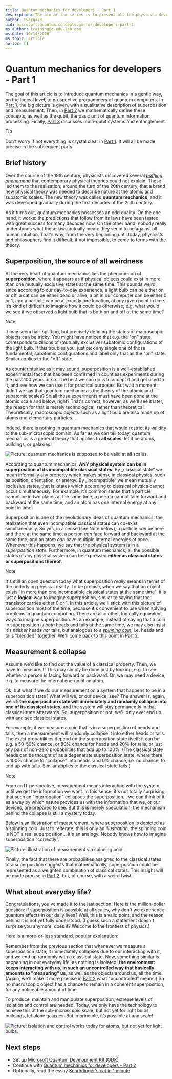 ```yaml
---
title: Quantum mechanics for developers - Part 1
description: The aim of the series is to present all the physics a developer needs to know to program gate-based quantum computers. (Part 1)
author: tvarga78
uid: microsoft.quantum.concepts.qm-for-developers-part-1
ms.author: training@q-edu-lab.com
ms.date: 10/14/2020
ms.topic: article
no-loc: []
---
```


# Quantum mechanics for developers - Part 1

The goal of this article is to introduce quantum mechanics in a gentle way, on the logical level, to prospective programmers of quantum computers. In [Part 1](qm-for-developers-part-1.md), the big picture is given, with a qualitative description of superposition and measurement. Then, in [Part 2](qm-for-developers-part-2.md) we mathematically define these concepts, as well as the qubit, the basic unit of quantum information processing. Finally, [Part 3](qm-for-developers-part-3.md) discusses multi-qubit systems and entanglement.

> [!TIP]
> Don't worry if not everything is crystal clear in [Part 1](qm-for-developers-part-1.md). It will all be made precise in the subsequent parts.

## Brief history

Over the course of the 19th century, physicists discovered several [*baffling phenomena*](https://en.wikipedia.org/wiki/History_of_quantum_mechanics) that contemporary physical theories could not explain. These led them to the realization, around the turn of the 20th century, that a brand new physical theory was needed to describe nature at the atomic and subatomic scales. The new theory was called **quantum mechanics**, and it was developed gradually during the first decades of the 20th century.

As it turns out, quantum mechanics possesses an odd duality. On the one hand, it works: the predictions that follow from its laws have been tested with great success for many decades now. On the other hand, nobody really understands what those laws actually mean: they seem to be against all human intuition. That's why, from the very beginning until today, physicists and philosophers find it difficult, if not impossible, to come to terms with the theory.

## Superposition, the source of all weirdness

At the very heart of quantum mechanics lies the phenomenon of **superposition**, where it appears as if physical objects could exist in more than one mutually exclusive states at the same time. This sounds weird, since according to our day-to-day experience, a light bulb can be either on or off, a cat can be either dead or alive, a bit in our computer can be either 0 or 1, and a particle can be at exactly one location, at any given point in time. It’s kind of difficult to imagine how it could be otherwise; e.g. what would we see if we observed a light bulb that is both on and off at the same time?

> [!NOTE]
> It may seem hair-splitting, but precisely defining the states of macroscopic objects can be tricky. You might have noticed that e.g. the "on" state corresponds to zillions of (mutually exclusive) subatomic configurations of the light bulb. If this troubles you, just pick any single one of those fundamental, subatomic configurations and label only that as the "on" state. Similar applies to the "off" state.

As counterintuitive as it may sound, superposition is a well-established experimental fact that has been confirmed in countless experiments during the past 100 years or so. The best we can do is to accept it and get used to it, and see how we can use it for practical purposes. But wait a moment: didn't we say that quantum mechanics is the theory of the atomic and subatomic scales? So all these experiments must have been done at the atomic scale and below, right? That's correct, however, as we'll see it later, the reason for that is merely technological, rather than theoretical. Theoretically, macroscopic objects such as a light bulb are also made up of atoms and elementary particles...

Indeed, there is nothing in quantum mechanics that would restrict its validity to the sub-microscopic domain. As far as we can tell today, quantum mechanics is a general theory that applies to **all scales**, let it be atoms, buildings, or galaxies.

![Picture: quantum mechanics is supposed to be valid at all scales.](../media/qm-all-scales.png)

According to quantum mechanics, **ANY physical system can be in superposition of its incompatible classical states**. By „classical state“ we mean informally any property which makes sense in classical physics, such as position, orientation, or energy. By „incompatible“ we mean mutually exclusive states, that is, states which according to classical physics cannot occur simultaneously. For example, it’s common sense that a particle cannot be in two places at the same time, a person cannot face forward and backward at the same time, and an atom has one internal energy at any point in time.

Superposition is one of the revolutionary ideas of quantum mechanics: the realization that even incompatible classical states can co-exist simultaneously. So yes, in a sense (see Note below), a particle *can* be here and there at the same time, a person *can* face forward and backward at the same time, and an atom *can* have multiple internal energies at once. Whenever this happens, we say that the physical system is in a *superposition state*. Furthermore, in quantum mechanics, all the possible states of any physical system can be expressed **either as classical states or superpositions thereof**.

> [!NOTE]
> It's still an open question today what superposition *really* means in terms of the underlying physical reality. To be precise, when we say that an object exists "in more than one incompatible classical states at the same time", it is just a **logical** way to imagine superposition, similar to saying that the transistor carries either 0 or 1. In this article, we'll stick with this picture of superposition most of the time, because it's convenient to use when solving problems in quantum computing. There are also other, logically equivalent ways to imagine superposition. As an example, instead of saying that a coin in superposition is *both* heads and tails at the same time, we may also insist it's *neither* heads *nor* tails, but analogous to a [*spinning coin*](https://www.houstonchronicle.com/techburger/article/Entrepreneur-bringing-strange-quantum-computing-13212294.php), i.e. heads and tails "blended" together. We'll come back to this point in [Part 2](qm-for-developers-part-2.md).

## Measurement & collapse

Assume we'd like to find out the value of a classical property. Then, we have to measure it! This may simply be done just by looking, e.g. to see whether a person is facing forward or backward. Or, we may need a device, e.g. to measure the internal energy of an atom.

Ok, but what if we do our measurement on a system that happens to be in a superposition state? What will we, or our device, see? The answer is, again, weird: **the superposition state will immediately and randomly collapse into one of its classical states**, and the system will stay permanently in that classical state afterwards. So, superposition or not, we'll only ever end up with and see classical states.

For example, if we measure a coin that is in a superposition of heads and tails, then a measurement will randomly collapse it into either heads or tails. The exact probabilities depend on the superposition state itself; it can be e.g. a 50-50% chance, or 80% chance for heads and 20% for tails, or just any pair of non-zero probabilities that add up to 100%. (The classical state heads can be thought of as a degenerate superposition state, where there is 100% chance to "collapse" into heads, and 0% chance, i.e. no chance, to end up with tails. Similar applies to the classical state tails.)

> [!NOTE]
> From an IT perspective, measurement means interacting with the system until we get the information we want. In this sense, it's not totally surprising that such an "interrogation" collapses the superposition... we can think of it as a way by which nature provides us with the information that we, or our devices, are prepared to see. But this is merely speculation; the mechanism behind the collapse is still a mystery today.

Below is an illustration of measurement, where superposition is depicted as a spinning coin. Just to reiterate: this is only an *illustration*, the spinning coin is NOT a real superposition... it's an analogy. Nobody knows how to imagine superposition "correctly".

![Picture: illustration of measurement via spinning coin.](../media/measurement-of-coin.png)

Finally, the fact that there are probabilities assigned to the classical states of a superposition suggests that mathematically, superposition could be represented as a weighted combination of classical states. This insight will be made precise in [Part 2](qm-for-developers-part-2.md), but, of course, with a weird twist.

## What about everyday life?

Congratulations, you've made it to the last section! Here is the million-dollar question: if superposition is possible at all scales, why don't we experience quantum effects in our daily lives? Well, this is a valid point, and the reason behind it is not yet fully understood. (I guess such a statement doesn't surprise you anymore, does it? Welcome to the frontiers of physics.)

Here is a more-or-less standard, popular explanation:

Remember from the previous section that whenever we measure a superposition state, it immediately collapses due to our interacting with it, and we end up randomly with a classical state. Now, something similar is happening in our everyday life: as nothing is isolated, **the environment keeps interacting with us, in such an uncontrolled way that basically amounts to "measuring" us**, as well as the objects around us, all the time. (Again, we'll make it more precise in [Part 2](qm-for-developers-part-2.md) what "uncontrolled" means.) So no macroscopic object has a chance to remain in a coherent superposition, for any noticeable amount of time.

To produce, maintain and manipulate superposition, extreme levels of isolation and control are needed. Today, we only have the technology to achieve this at the sub-microscopic scale, but not yet for light bulbs, buildings, let alone galaxies. But in principle, it’s possible at any scale!

![Picture: isolation and control works today for atoms, but not yet for light bulbs.](../media/isolation-and-control.png)

## Next steps

- Set up [Microsoft Quantum Development Kit (QDK)](https://docs.microsoft.com/quantum/quickstarts/)
- Continue with [Quantum mechanics for developers - Part 2](qm-for-developers-part-2.md)
- Optionally, read the essay [Schrödinger's cat in 1 minute](https://q-edu-lab.com/2019/10/01/schroedingers-cat-in-1-minute/)
